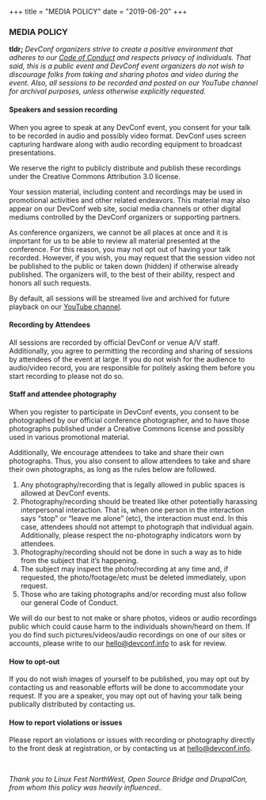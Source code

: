 +++
title = "MEDIA POLICY"
date = "2019-06-20"
+++

### MEDIA POLICY

**tldr;** _DevConf organizers strive to create a positive environment that adheres to our [Code of Conduct](/updates/2019-06-20) and respects privacy of individuals. That said, this is a public event and DevConf event organizers do not wish to discourage folks from taking and sharing photos and video during the event. Also, all sessions to be recorded and posted on our YouTube channel for archival purposes, unless otherwise explicitly requested._

#### Speakers and session recording

When you agree to speak at any DevConf event, you consent for your talk to be recorded in audio and possibly video format. DevConf uses screen capturing hardware along with audio recording equipment to broadcast presentations.

We reserve the right to publicly distribute and publish these recordings under the Creative Commons Attribution 3.0 license.

Your session material, including content and recordings may be used in promotional activities and other related endeavors. This material may also appear on our DevConf web site, social media channels or other digital mediums controlled by the DevConf organizers or supporting partners.

As conference organizers, we cannot be all places at once and it is important for us to be able to review all material presented at the conference. For this reason, you may not opt out of having your talk recorded. However, if you wish, you may request that the session video not be published to the public or taken down (hidden) if otherwise already published. The organizers will, to the best of their ability, respect and honors all such requests.

By default, all sessions will be streamed live and archived for future playback on our [YouTube channel](https://youtube.com).

#### Recording by Attendees

All sessions are recorded by official DevConf or venue A/V staff. Additionally, you agree to permitting the recording and sharing of sessions by attendees of the event at large. If you do not wish for the audience to audio/video record, you are responsible for politely asking them before you start recording to please not do so.

#### Staff and attendee photography

When you register to participate in DevConf events, you consent to be photographed by our official conference photographer, and to have those photographs published under a Creative Commons license and possibly used in various promotional material.

Additionally, We encourage attendees to take and share their own photographs. Thus, you also consent to allow attendees to take and share their own photographs, as long as the rules below are followed.

1. Any photography/recording that is legally allowed in public spaces is allowed at DevConf events.
2. Photography/recording should be treated like other potentially harassing interpersonal interaction. That is, when one person in the interaction says “stop” or “leave me alone” (etc), the interaction must end. In this case, attendees should not attempt to photograph that individual again. Additionally, please respect the no-photography indicators worn by attendees.
3. Photography/recording should not be done in such a way as to hide from the subject that it’s happening.
4. The subject may inspect the photo/recording at any time and, if requested, the photo/footage/etc must be deleted immediately, upon request.
5. Those who are taking photographs and/or recording must also follow our general Code of Conduct.

We will do our best to not make or share photos, videos or audio recordings public which could cause harm to the individuals shown/heard on them. If you do find such pictures/videos/audio recordings on one of our sites or accounts, please write to our hello@devconf.info to ask for review.

#### How to opt-out

If you do not wish images of yourself to be published, you may opt out by contacting us and reasonable efforts will be done to accommodate your request.
If you are a speaker, you may opt out of having your talk being publically distributed by contacting us.

#### How to report violations or issues

Please report an violations or issues with recording or photography directly to the front desk at registration, or by contacting us at hello@devconf.info.

<br>

<p class="right"><em>Thank you to Linux Fest NorthWest, Open Source Bridge and DrupalCon, from whom this policy was heavily influenced..</em></p>

<br><br>
